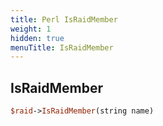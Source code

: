 ```yaml
---
title: Perl IsRaidMember
weight: 1
hidden: true
menuTitle: IsRaidMember
---
```

## IsRaidMember
```perl
$raid->IsRaidMember(string name)
```